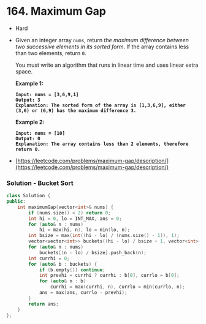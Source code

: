 # 164. Maximum Gap

* Hard
*   Given an integer array `nums`, return _the maximum difference between two successive elements in its sorted form_. If the array contains less than two elements, return `0`.

    You must write an algorithm that runs in linear time and uses linear extra space.

    &#x20;

    **Example 1:**

    <pre><code><strong>Input: nums = [3,6,9,1]
    </strong><strong>Output: 3
    </strong><strong>Explanation: The sorted form of the array is [1,3,6,9], either (3,6) or (6,9) has the maximum difference 3.
    </strong></code></pre>

    **Example 2:**

    <pre><code><strong>Input: nums = [10]
    </strong><strong>Output: 0
    </strong><strong>Explanation: The array contains less than 2 elements, therefore return 0.
    </strong></code></pre>
* [https://leetcode.com/problems/maximum-gap/description/](https://leetcode.com/problems/maximum-gap/description/)

### Solution - Bucket Sort

```cpp
class Solution {
public:
    int maximumGap(vector<int>& nums) {
        if (nums.size() < 2) return 0;
        int hi = 0, lo = INT_MAX, ans = 0;
        for (auto& n : nums)
            hi = max(hi, n), lo = min(lo, n);
        int bsize = max(int((hi - lo) / (nums.size() - 1)), 1);
        vector<vector<int>> buckets((hi - lo) / bsize + 1, vector<int>());
        for (auto& n : nums)
            buckets[(n - lo) / bsize].push_back(n);
        int currhi = 0;
        for (auto& b : buckets) {
            if (b.empty()) continue;
            int prevhi = currhi ? currhi : b[0], currlo = b[0];
            for (auto& n : b)
                currhi = max(currhi, n), currlo = min(currlo, n);
            ans = max(ans, currlo - prevhi);
        }
        return ans;
    }
};
```
